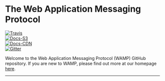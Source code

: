 # The Web Application Messaging Protocol

[![Travis](https://travis-ci.org/wamp-proto/wamp-proto.svg?branch=master)](https://travis-ci.org/wamp-proto/wamp-proto)  
[![Docs-S3](https://img.shields.io/badge/docs-s3-brightgreen.svg?style=flat)](https://s3.eu-central-1.amazonaws.com/wamp-proto.org/index.html)  
[![Docs-CDN](https://img.shields.io/badge/docs-cdn-brightgreen.svg?style=flat)](https://wamp-proto.org/index.html)  
[![Gitter](https://badges.gitter.im/Join%20Chat.svg)](https://gitter.im/wamp-proto/wamp-proto)

Welcome to the Web Application Messaging Protocol (WAMP) GitHub repository.
If you are new to WAMP, please find out more at our homepage [here](https://wamp-proto.org).

---
